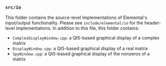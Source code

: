 ### `src/io`

This folder contains the source-level implementations of Elemental's 
input/output functionality. Please see `include/elemental/io` for the 
header-level implementations. In addition to this file, this folder contains:

-  `ComplexDisplayWindow.cpp`: a Qt5-based graphical display of a complex matrix
-  `DisplayWindow.cpp`: a Qt5-based graphical display of a real matrix
-  `SpyWindow.cpp`: a Qt5-based graphical display of the nonzeros of a matrix

